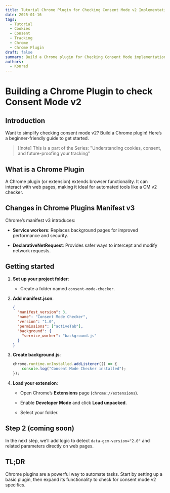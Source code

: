 ```yaml
---
title: Tutorial Chrome Plugin for Checking Consent Mode v2 Implementation
date: 2025-01-16
tags:
  - Tutorial
  - Cookies
  - Consent
  - Tracking
  - Chrome
  - Chrome Plugin
draft: false
summary: Build a Chrome plugin for Checking Consent Mode implementation!
authors:
  - Konrad
---
```


# Building a Chrome Plugin to check Consent Mode v2
## Introduction

Want to simplify checking consent mode v2? Build a Chrome plugin! Here’s a beginner-friendly guide to get started.

> [!note] This is a part of the Series: "Understanding cookies, consent, and future-proofing your tracking"

## What is a Chrome Plugin

A Chrome plugin (or extension) extends browser functionality. It can interact with web pages, making it ideal for automated tools like a CM v2 checker.

## Changes in Chrome Plugins Manifest v3

Chrome’s manifest v3 introduces:

- **Service workers**: Replaces background pages for improved performance and security.
    
- **DeclarativeNetRequest**: Provides safer ways to intercept and modify network requests.
    

## Getting started

1. **Set up your project folder**:
    
    - Create a folder named `consent-mode-checker`.
        
2. **Add manifest.json**:
    
    ```json
    {
      "manifest_version": 3,
      "name": "Consent Mode Checker",
      "version": "1.0",
      "permissions": ["activeTab"],
      "background": {
        "service_worker": "background.js"
      }
    }
    ```
    
3. **Create background.js**:
    
    ```js
    chrome.runtime.onInstalled.addListener(() => {
        console.log("Consent Mode Checker installed");
    });
    ```
    
4. **Load your extension**:
    
    - Open Chrome’s **Extensions** page (`chrome://extensions`).
        
    - Enable **Developer Mode** and click **Load unpacked**.
        
    - Select your folder.
        

## Step 2 (coming soon)

In the next step, we’ll add logic to detect `data-gcm-version="2.0"` and related parameters directly on web pages.

## TL;DR

Chrome plugins are a powerful way to automate tasks. Start by setting up a basic plugin, then expand its functionality to check for consent mode v2 specifics.